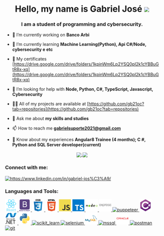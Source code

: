 <h1 align="center">Hello, my name is Gabriel José <img src="https://raw.githubusercontent.com/iampavangandhi/iampavangandhi/master/gifs/Hi.gif" width="30px">
</h1>
<h3 align="center">I am a student of programming and cybersecurity.</h3>

<!--<p align="left"> <img src="https://komarev.com/ghpvc/?username=gb21oc&label=Profile%20views&color=0e75b6&style=flat" alt="gb21oc" /> </p> -->

- 🔭 I’m currently working on **Banco Arbi**

- 🌱 I’m currently learning **Machine Learning(Python), Api C#/Node, cybersecurity e etc**

- 📝 My certificates [https://drive.google.com/drive/folders/1kpinWm6Lp2YSQ0pI2k1cYBBuGtR8x-xq](https://drive.google.com/drive/folders/1kpinWm6Lp2YSQ0pI2k1cYBBuGtR8x-xq)

- 🤝 I’m looking for help with **Node, Python, C#, TypeScript, Javascript, Cybersecurity**

- 👨‍💻 All of my projects are available at [https://github.com/gb21oc?tab=repositories](https://github.com/gb21oc?tab=repositories)

- 💬 Ask me about **my skills and studies**

- 📫 How to reach me **gabrielsuporte2021@gmail.com**

- 📄 Know about my experiences **Angular8 Trainee (4 months); C #, Python and SQL Server developer(current)**

<p align="center">
  <a href="https://github.com/gb21oc">
  <img align="center" height="165" src="https://github-readme-stats.vercel.app/api?username=gb21oc&show_icons=true&theme=radical&include_all_commits=true&count_private=true"/>
  </a>
  <a href="https://github.com/gb21oc">
  <img align="center" height="250" src="https://github-readme-stats.vercel.app/api/top-langs/?username=gb21oc&layout=compact&langs_count=16&theme=radical"/>
  </a>
</p>

<h3 align="left">Connect with me:</h3>
<p align="left">
<a href="https://linkedin.com/in/https://www.linkedin.com/in/gabriel-jos%c3%a9/" target="blank"><img align="center" src="https://raw.githubusercontent.com/rahuldkjain/github-profile-readme-generator/master/src/images/icons/Social/linked-in-alt.svg" alt="https://www.linkedin.com/in/gabriel-jos%C3%A9/" height="30" width="40" /></a>
</p>

<h3 align="left">Languages and Tools:</h3>
<p align="left"> 
	<a href="https://reactjs.org/" target="_blank"> 
		<img src="https://raw.githubusercontent.com/devicons/devicon/master/icons/react/react-original-wordmark.svg" alt="react" width="40" height="40"/> 
	</a>
	<a href="https://getbootstrap.com" target="_blank"> 
		<img src="https://raw.githubusercontent.com/devicons/devicon/master/icons/bootstrap/bootstrap-plain-wordmark.svg" alt="bootstrap" width="40" height="40"/> 
	</a> 
	<a href="https://www.w3schools.com/css/" target="_blank"> 
		<img src="https://raw.githubusercontent.com/devicons/devicon/master/icons/css3/css3-original-wordmark.svg" alt="css3" width="40" height="40"/> 
	</a> 
	<a href="https://www.w3.org/html/" target="_blank"> 
		<img src="https://raw.githubusercontent.com/devicons/devicon/master/icons/html5/html5-original-wordmark.svg" alt="html5" width="40" height="40"/> 
	</a> 
	<a href="https://developer.mozilla.org/en-US/docs/Web/JavaScript" target="_blank"> 
			<img src="https://raw.githubusercontent.com/devicons/devicon/master/icons/javascript/javascript-original.svg" alt="javascript" width="40" height="40"/> 
	</a> 
	<a href="https://www.typescriptlang.org/" target="_blank"> 
		<img src="https://raw.githubusercontent.com/devicons/devicon/master/icons/typescript/typescript-original.svg" alt="typescript" width="40" height="40"/> 
	</a> 
	<a href="https://nodejs.org" target="_blank"> 
		<img src="https://raw.githubusercontent.com/devicons/devicon/master/icons/nodejs/nodejs-original-wordmark.svg" alt="nodejs" width="40" height="40"/> 
	</a>
	<a href="https://expressjs.com" target="_blank"> 
		<img src="https://raw.githubusercontent.com/devicons/devicon/master/icons/express/express-original-wordmark.svg" alt="express" width="40" height="40"/> 
	</a> 
	<a href="https://github.com/puppeteer/puppeteer" target="_blank"> 
		<img src="https://www.vectorlogo.zone/logos/pptrdev/pptrdev-official.svg" alt="puppeteer" width="40" height="40"/> 
	</a> 
	<a href="https://www.w3schools.com/cs/" target="_blank"> 
		<img src="https://raw.githubusercontent.com/devicons/devicon/master/icons/csharp/csharp-original.svg" alt="csharp" width="40" height="40"/> 
	</a> 
	<a href="https://dotnet.microsoft.com/" target="_blank"> 
		<img src="https://raw.githubusercontent.com/devicons/devicon/master/icons/dot-net/dot-net-original-wordmark.svg" alt="dotnet" width="40" height="40"/> 
	</a> 
	<a href="https://www.python.org" target="_blank"> 
		<img src="https://raw.githubusercontent.com/devicons/devicon/master/icons/python/python-original.svg" alt="python" width="40" height="40"/> 
	</a> 
	<a href="https://scikit-learn.org/" target="_blank"> 
		<img src="https://upload.wikimedia.org/wikipedia/commons/0/05/Scikit_learn_logo_small.svg" alt="scikit_learn" width="40" height="40"/> 
	</a> 
	<a href="https://www.selenium.dev" target="_blank"> 
		<img src="https://raw.githubusercontent.com/detain/svg-logos/780f25886640cef088af994181646db2f6b1a3f8/svg/selenium-logo.svg" alt="selenium" width="40" height="40"/> 
	</a> 
	<a href="https://www.mysql.com/" target="_blank"> 
		<img src="https://raw.githubusercontent.com/devicons/devicon/master/icons/mysql/mysql-original-wordmark.svg" alt="mysql" width="40" height="40"/> 
	</a> 
	<a href="https://www.microsoft.com/en-us/sql-server" target="_blank"> 
		<img src="https://www.svgrepo.com/show/303229/microsoft-sql-server-logo.svg" alt="mssql" width="40" height="40"/> 
	</a>
	<a href="https://www.oracle.com/" target="_blank"> 
		<img src="https://raw.githubusercontent.com/devicons/devicon/master/icons/oracle/oracle-original.svg" alt="oracle" width="40" height="40"/> 
	</a> 
	<a href="https://postman.com" target="_blank"> 
		<img src="https://www.vectorlogo.zone/logos/getpostman/getpostman-icon.svg" alt="postman" width="40" height="40"/> 
	</a> 
	<a href="https://git-scm.com/" target="_blank"> 
		<img src="https://www.vectorlogo.zone/logos/git-scm/git-scm-icon.svg" alt="git" width="40" height="40"/> 
	</a> 
</p>

<!--<p><img align="left" src="https://github-readme-stats.vercel.app/api/top-langs?username=gb21oc&show_icons=true&locale=en&layout=compact" alt="gb21oc" /></p>

<p>&nbsp;<img align="center" src="https://github-readme-stats.vercel.app/api?username=gb21oc&show_icons=true&locale=en" alt="gb21oc" /></p> -->

